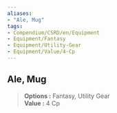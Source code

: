 ```yaml
---
aliases:
- "Ale, Mug"
tags:
- Compendium/CSRD/en/Equipment
- Equipment/Fantasy
- Equipment/Utility-Gear
- Equipment/Value/4-Cp
---
```


  
## Ale, Mug  
  
>  
> **Options :** Fantasy, Utility Gear  
> **Value :** 4 Cp